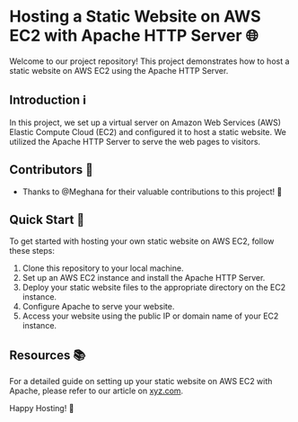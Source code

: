 # Hosting a Static Website on AWS EC2 with Apache HTTP Server 🌐

Welcome to our project repository! This project demonstrates how to host a static website on AWS EC2 using the Apache HTTP Server.

## Introduction ℹ️

In this project, we set up a virtual server on Amazon Web Services (AWS) Elastic Compute Cloud (EC2) and configured it to host a static website. We utilized the Apache HTTP Server to serve the web pages to visitors.

## Contributors 🙌

- Thanks to @Meghana for their valuable contributions to this project! 🎉

## Quick Start 🚀

To get started with hosting your own static website on AWS EC2, follow these steps:

1. Clone this repository to your local machine.
2. Set up an AWS EC2 instance and install the Apache HTTP Server.
3. Deploy your static website files to the appropriate directory on the EC2 instance.
4. Configure Apache to serve your website.
5. Access your website using the public IP or domain name of your EC2 instance.

## Resources 📚

For a detailed guide on setting up your static website on AWS EC2 with Apache, please refer to our article on [xyz.com](https://www.xyz.com).


Happy Hosting! 🌟
